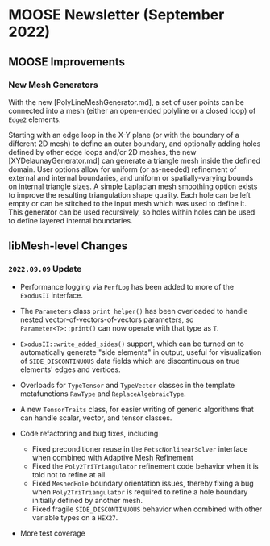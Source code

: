 # MOOSE Newsletter (September 2022)

## MOOSE Improvements

### New Mesh Generators

With the new [PolyLineMeshGenerator.md], a set of user points can be
connected into a mesh (either an open-ended polyline or a closed loop)
of `Edge2` elements.

Starting with an edge loop in the X-Y plane (or with the boundary of
a different 2D mesh) to define an outer boundary, and optionally
adding holes defined by other edge loops and/or 2D meshes, the new
[XYDelaunayGenerator.md] can generate a triangle mesh inside the
defined domain.  User options allow for uniform (or as-needed)
refinement of external and internal boundaries, and uniform or
spatially-varying bounds on internal triangle sizes.  A simple
Laplacian mesh smoothing option exists to improve the resulting
triangulation shape quality.  Each hole can be left empty or can be
stitched to the input mesh which was used to define it.  This
generator can be used recursively, so holes within holes can be used
to define layered internal boundaries.

## libMesh-level Changes

### `2022.09.09` Update

- Performance logging via `PerfLog` has been added to more of the
  `ExodusII` interface.
- The `Parameters` class `print_helper()` has been overloaded to
  handle nested vector-of-vectors-of-vectors parameters, so
  `Parameter<T>::print()` can now operate with that type as `T`.
- `ExodusII::write_added_sides()` support, which can be turned on to
  automatically generate "side elements" in output, useful for
  visualization of `SIDE_DISCONTINUOUS` data fields which are
  discontinuous on true elements' edges and vertices.
- Overloads for `TypeTensor` and `TypeVector` classes in the
  template metafunctions `RawType` and `ReplaceAlgebraicType`.
- A new `TensorTraits` class, for easier writing of generic algorithms
  that can handle scalar, vector, and tensor classes.
- Code refactoring and bug fixes, including

  - Fixed preconditioner reuse in the `PetscNonlinearSolver`
    interface when combined with Adaptive Mesh Refinement
  - Fixed the `Poly2TriTriangulator` refinement code behavior when
    it is told not to refine at all.
  - Fixed `MeshedHole` boundary orientation issues, thereby fixing a
    bug when `Poly2TriTriangulator` is required to refine a hole
    boundary initially defined by another mesh.
  - Fixed fragile `SIDE_DISCONTINUOUS` behavior when combined with
    other variable types on a `HEX27`.

- More test coverage
